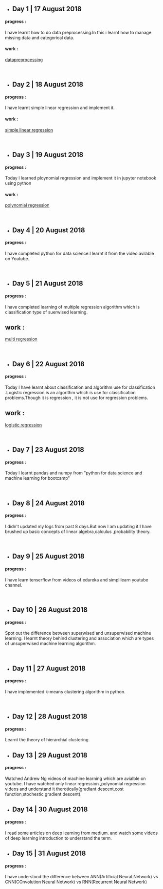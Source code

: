 - ## Day 1 | 17 August 2018 
#### progress : 
I have learnt how to do data preprocessing.In this i learnt how to manage missing data and  categorical data. 
#### work :
  [datapreprocessing](https://github.com/keshab97/100DaysOfMLcode/tree/master/1)

<br/>

- ## Day 2 | 18 August 2018 
#### progress : 
I have learnt simple linear regression and implement it. 
#### work :
  [simple linear regression](https://github.com/keshab97/100DaysOfMLcode/tree/master/2)
  
  <br/>
  
  - ## Day 3 | 19 August 2018 
#### progress : 
Today I learned ploynomial regression and implement it in jupyter notebook using python
#### work :
  [polynomial regression](https://github.com/keshab97/100DaysOfMLcode/tree/master/3)
    
  <br/>
  
  - ## Day 4 | 20 August 2018 
#### progress :
I have completed python for data science.I learnt it from the video avilable on Youtube.

 <br/>
  
  - ## Day 5 | 21 August 2018 
#### progress :
I have completed learning of multiple regression algorithm which is classification type of suerwised learning.

## work :
  [multi regression](https://github.com/keshab97/100DaysOfMLcode/tree/master/5)

 <br/>
  
  - ## Day 6 | 22 August 2018 
#### progress :
Today I have learnt about classification and algorithm use for classification .Logistic regression is an algorithm which is use for classification problems.Though it is regression , it is not use for regression problems.

## work :
  [logistic regression](https://github.com/keshab97/100DaysOfMLcode/tree/master/6)
  
  <br/>
  
  - ## Day 7 | 23 August 2018 
#### progress :
Today I learnt pandas and numpy from "python for data science and machine learning for bootcamp"
  
  <br/>
  
  - ## Day 8 | 24 August 2018 
#### progress :
I didn't updated my logs from past 8 days.But now I am updating it.I have brushed up basic concepts of linear algebra,calculus ,probability theory.
  
  <br/>
  
  - ## Day 9 | 25 August 2018 
#### progress :
I have learn tenserflow from videos of edureka and simplilearn youtube channel.
  
  <br/>
  
  - ## Day 10 | 26 August 2018 
#### progress :
Spot out the difference between superwised and unsuperwised machine learning. I learnt theory behind clustering and association which are types of unsuperwised machine learning algorithm.

  <br/>
  
  - ## Day 11 | 27 August 2018 
#### progress :
I have implemented k-means clustering algorithm in python.
  
  <br/>
  
  - ## Day 12 | 28 August 2018 
#### progress :
Learnt the theory of hierarchial clustering.
  <br/>
  
  - ## Day 13 | 29 August 2018 
#### progress :
Watched Andrew Ng videos of machine learning which are avialble on youtube. I have watched only linear regression ,polynomial regression videos and understand it therotically(gradiant descent,cost function,stochestic gradient descent).
  <br/>
  
  - ## Day 14 | 30 August 2018 
#### progress :
I read some articles on deep learning from medium. and watch some videos of deep learning introduction to understand the term.
  <br/>
  
  - ## Day 15 | 31 August 2018 
#### progress :
I have understood the difference between ANN(Artificial Neural Network) vs CNN(COnvolution Neural Network) vs RNN(Recurrent Neural Network)
